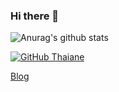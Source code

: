 ### Hi there 👋

<!--
**tzssangglass/tzssangglass** is a ✨ _special_ ✨ repository because its `README.md` (this file) appears on your GitHub profile.


Here are some ideas to get you started:

- 🔭 I’m currently working on ...
- 🌱 I’m currently learning ...
- 👯 I’m looking to collaborate on ...
- 🤔 I’m looking for help with ...
- 💬 Ask me about ...
- 📫 How to reach me: ...
- 😄 Pronouns: ...
- ⚡ Fun fact: ...
-->

![Anurag's github stats](https://github-readme-stats.vercel.app/api?username=tzssangglass&show_icons=true&theme=gotham)

[![GitHub Thaiane](https://img.shields.io/github/followers/tzssangglass?label=follow&style=social)](https://github.com/tzssangglass)

[Blog](https://jared-says.cn/)
